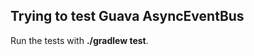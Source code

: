 Trying to test Guava AsyncEventBus
-----------------------------------

Run the tests with __./gradlew test__.